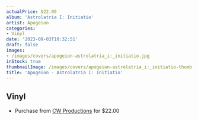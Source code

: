 ```yaml
---
actualPrice: $22.00
album: 'Astrolatria I: Initiatio'
artist: Apogeion
categories:
- Vinyl
date: '2023-09-03T10:32:51'
draft: false
images:
- /images/covers/apogeion-astrolatria_i:_initiatio.jpg
inStock: true
thumbnailImage: /images/covers/apogeion-astrolatria_i:_initiatio-thumb.jpg
title: 'Apogeion - Astrolatria I: Initiatio'
---
```


## Vinyl
* Purchase from [CW Productions](https://shop.cwproductions.net/products/apogeion-astrolatria-i-initiatio-cd-1) for $22.00
